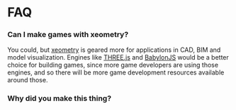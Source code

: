 # FAQ

### Can I make games with xeometry?

You could, but [xeometry](http://xeolabs.com/xeometry) is geared more for applications in CAD, BIM and model visualization.
Engines like [THREE.js](https://threejs.org/) and [BabylonJS](https://www.babylonjs.com/) would be a better choice for
building games, since more game developers are using those engines, and so there will be more game development resources
available around those.

### Why did you make this thing?



